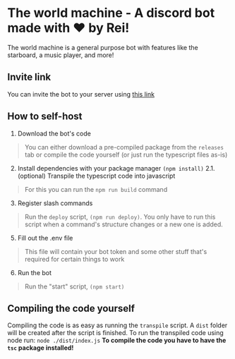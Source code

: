 # The world machine - A discord bot made with ❤️ by Rei!
The world machine is a general purpose bot with features like the starboard, a music player, and more!

## Invite link
You can invite the bot to your server using [this link]("https://discord.com/api/oauth2/authorize?client_id=1073607844265476158&permissions=3426368&scope=bot")

## How to self-host
1. Download the bot's code
> You can either download a pre-compiled package from the `releases` tab or compile the code yourself (or just run the typescript files as-is)
2. Install dependencies with your package manager `(npm install)`
2.1. (optional) Transpile the typescript code into javascript
> For this you can run the `npm run build` command
3. Register slash commands
> Run the `deploy` script, `(npm run deploy)`. You only have to run this script when a command's structure changes or a new one is added.
5. Fill out the .env file
> This file will contain your bot token and some other stuff that's required for certain things to work
6. Run the bot
> Run the "start" script, `(npm start)`


## Compiling the code yourself
Compiling the code is as easy as running the `transpile` script.
A `dist` folder will be created after the script is finished.
To run the transpiled code using node run: `node ./dist/index.js`
**To compile the code you have to have the `tsc` package installed!**
